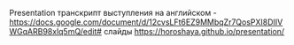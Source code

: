 Presentation
транскрипт выступления на английском - https://docs.google.com/document/d/12cvsLFt6EZ9MMbqZr7QosPXI8DIIVWGqARB98xlq5mQ/edit#
слайды https://horoshaya.github.io/presentation/
